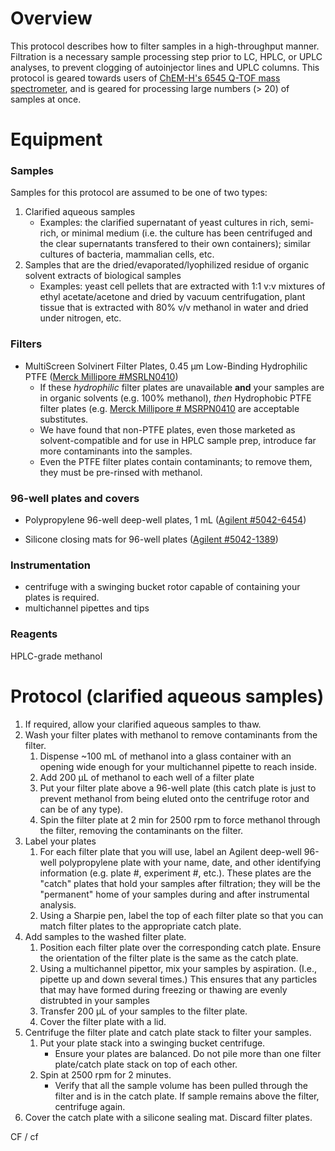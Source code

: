 # Overview

This protocol describes how to filter samples in a high-throughput manner.  Filtration is a necessary sample processing step prior to LC, HPLC, or UPLC analyses, to prevent clogging of autoinjector lines and UPLC columns.  This protocol is geared towards users of [ChEM-H's 6545 Q-TOF mass spectrometer](https://asconfluence.stanford.edu/confluence/display/ICB/ChEM-H+Metabolic+Chemistry+Analysis+Center), and is geared for processing large numbers (> 20) of samples at once.  

# Equipment
### Samples

Samples for this protocol are assumed to be one of two types:

1. Clarified aqueous samples
	* Examples: the clarified supernatant of yeast cultures in rich, semi-rich, or minimal medium (i.e. the culture has been centrifuged and the clear supernatants transfered to their own containers); similar cultures of bacteria, mammalian cells, etc.
2. Samples that are the dried/evaporated/lyophilized residue of organic solvent extracts of biological samples
	* Examples: yeast cell pellets that are extracted with 1:1 v:v mixtures of ethyl acetate/acetone and dried by vacuum centrifugation, plant tissue that is extracted with 80% v/v methanol in water and dried under nitrogen, etc.

### Filters
* MultiScreen Solvinert Filter Plates, 0.45 &mu;m Low-Binding Hydrophilic PTFE ([Merck Millipore #MSRLN0410](https://www.emdmillipore.com/US/en/product/MultiScreen-Solvinert-Filter-Plate,-hydrophilic,-PTFE,-0.45%C2%A0%C2%B5m,-clear,-non-sterile,MM_NF-MSRLN0410))
	* If these _hydrophilic_ filter plates are unavailable **and** your samples are in organic solvents (e.g. 100% methanol), _then_ Hydrophobic PTFE filter plates (e.g. [Merck Millipore # MSRPN0410](https://www.emdmillipore.com/CA/en/product/MultiScreen-Solvinert-Filter-Plate,-hydrophobic,-PTFE,-0.45%C2%A0%C2%B5m,-clear,-non-sterile,MM_NF-MSRPN0450) are acceptable substitutes.
	* We have found that non-PTFE plates, even those marketed as solvent-compatible and for use in HPLC sample prep, introduce far more contaminants into the samples.
	* Even the PTFE filter plates contain contaminants; to remove them, they must be pre-rinsed with methanol.
	

### 96-well plates and covers

* Polypropylene 96-well deep-well plates, 1 mL ([Agilent 
#5042-6454](http://www.agilent.com/store/en_US/Prod-5042-6454/5042-6454))

* Silicone closing mats for 96-well plates ([Agilent #5042-1389](http://www.agilent.com/store/en_US/Prod-5042-1389/5042-1389))


### Instrumentation

* centrifuge with a swinging bucket rotor capable of containing your plates is required.
* multichannel pipettes and tips

### Reagents

HPLC-grade methanol

# Protocol (clarified aqueous samples)
1. If required, allow your clarified aqueous samples to thaw.
2. Wash your filter plates with methanol to remove contaminants from the filter.
	1. Dispense ~100 mL of methanol into a glass container with an opening wide enough for your multichannel pipette to reach inside.
	2. Add 200 &mu;L of methanol to each well of a filter plate
	3. Put your filter plate above a 96-well plate (this catch plate is just to prevent methanol from being eluted onto the centrifuge rotor and can be of any type).
	4. Spin the filter plate at 2 min for 2500 rpm to force methanol through the filter, removing the contaminants on the filter.
3. Label your plates
	1. For each filter plate that you will use, label an Agilent deep-well 96-well polypropylene plate with your name, date, and other identifying information (e.g. plate #, experiment #, etc.).  These plates are the "catch" plates that hold your samples after filtration; they will be the "permanent" home of your samples during and after instrumental analysis.
	2. Using a Sharpie pen, label the top of each filter plate so that you can match filter plates to the appropriate catch plate.
4. Add samples to the washed filter plate.	
	1. Position each filter plate over the corresponding catch plate.  Ensure the orientation of the filter plate is the same as the catch plate.
	2. Using a multichannel pipettor, mix your samples by aspiration.  (I.e., pipette up and down several times.)  This ensures that any particles that may have formed during freezing or thawing are evenly distrubted in your samples
	3. Transfer 200 &mu;L of your samples to the filter plate.
	4. Cover the filter plate with a lid.
5. Centrifuge the filter plate and catch plate stack to filter your samples.
	1. Put your plate stack into a swinging bucket centrifuge.
		* Ensure your plates are balanced.  Do not pile more than one filter plate/catch plate stack on top of each other.
	2. Spin at 2500 rpm for 2 minutes.
		* Verify that all the sample volume has been pulled through the filter and is in the catch plate.  If sample remains above the filter, centrifuge again.
6.  Cover the catch plate with a silicone sealing mat.  Discard filter plates.

CF / cf
